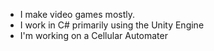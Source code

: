 - I make video games mostly.
- I work in C# primarily using the Unity Engine
- I'm working on a Cellular Automater

